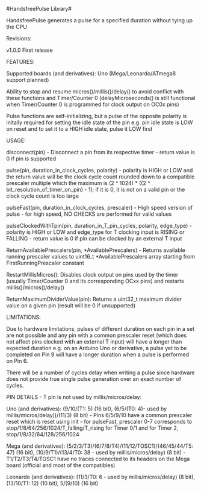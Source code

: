 #HandsfreePulse Library#

HandsfreePulse generates a pulse for a specified duration without tying up the CPU


Revisions:

v1.0.0	First release

FEATURES:

Supported boards (and derivatives): Uno (Mega/Leonardo/ATmega8 support planned)

Ability to stop and resume micros()/millis()/delay() to avoid conflict with these functions and Timer/Counter 0 (delayMicroseconds() is still functional when Timer/Counter 0 is programmed for clock output on OC0x pins)

Pulse functions are self-initializing, but a pulse of the opposite polarity is initally required for setting the idle state of the pin e.g. pin idle state is LOW on reset and to set it to a HIGH idle state, pulse it LOW first

USAGE:

disconnect(pin) - Disconnect a pin from its respective timer - return value is 0 if pin is supported

pulse(pin, duration_in_clock_cycles, polarity) - polarity is HIGH or LOW and the return value will be the clock cycle count rounded down to a compatible prescaler multiple which the maximum is (2 ^ 1024) * ((2 ^ bit_resolution_of_timer_on_pin) - 1); if it is 0, it is not on a valid pin or the clock cycle count is too large

pulseFast(pin, duration_in_clock_cycles, prescaler) - High speed version of pulse - for high speed, NO CHECKS are performed for valid values

pulseClockedWithTpin(pin, duration_in_T_pin_cycles, polarity, edge_type) - polarity is HIGH or LOW and edge_type for T clocking input is RISING or FALLING - return value is 0 if pin can be clocked by an external T input

ReturnAvailablePrescalers(pin, *AvailablePrescalers) - Returns available running prescaler values to uint16_t *AvailablePrescalers array starting from FirstRunningPrescaler constant

RestartMillisMicros(): Disables clock output on pins used by the timer (usually Timer/Counter 0 and its corresponding OCxx pins) and restarts millis()/micros()/delay()

ReturnMaximumDividerValue(pin): Returns a uint32_t maximum divider value on a given pin (result will be 0 if unsupported)

LIMITATIONS:

Due to hardware limitations, pulses of different duration on each pin in a set are not possible and any pin with a common prescaler reset (which does not affect pins clocked with an external T input) will have a longer than expected duration e.g. on an Arduino Uno or derivative, a pulse yet to be completed on Pin 9 will have a longer duration when a pulse is performed on Pin 6.

There will be a number of cycles delay when writing a pulse since hardware does not provide true single pulse generation over an exact number of cycles.

PIN DETAILS - T pin is not used by millis/micros/delay:

Uno (and derivatives): (9/10/(T1: 5) (16 bit), (6/5/(T0: 4)- used by millis/micros/delay))/(11/3) (8 bit) - Pins 6/5/9/10 have a common prescaler reset which is reset using init - for pulseFast, prescaler 0-7 corresponds to stop/1/8/64/256/1024/T_falling/T_rising for Timer 0/1 and for Timer 2, stop/1/8/32/64/128/256/1024

Mega (and derivatives): (5/2/3/T3)/(6/7/8/T4)/(11/12/TOSC1)/(46/45/44/T5: 47) (16 bit), (10/9/T1)/(13/4/T0: 38 - used by millis/micros/delay) (8 bit) - T1/T2/T3/T4/TOSC1 have no traces connected to its headers on the Mega board (official and most of the compatibles)

Leonardo (and derivatives): (11/3/T0: 6 - used by millis/micros/delay) (8 bit), (13/10/T1: 12) (10 bit), 5/(9/10) (16 bit)